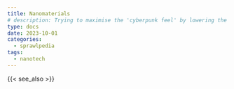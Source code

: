 ```yaml
---
title: Nanomaterials
# description: Trying to maximise the 'cyberpunk feel' by lowering the tech level
type: docs
date: 2023-10-01
categories: 
  - sprawlpedia   
tags:
  - nanotech  
---
```


{{< see_also >}}